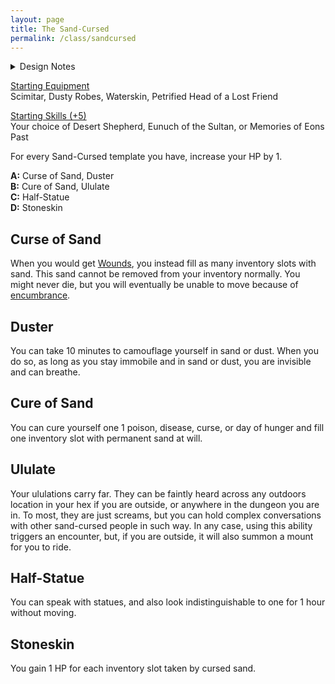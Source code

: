 ```yaml
---
layout: page
title: The Sand-Cursed
permalink: /class/sandcursed
---
```


<details markdown="1">
<summary>Design Notes</summary>
*This was thought as a monster class for the [Desert Giant](/monsters/giant-desert). I loved the idea of the inevitable death by petrification, so I designed this class to be about survival but at a permanent cost. It's between the inventory management of my "fat classes" ([Ogre](/class/fighter/ogre) and [Pigfolk](/class/specialist/pigfolk)) and my other "doomed" class the [mutant](/fighter/mutant). The last template might look simple, but any sand-cursed character that survived that long will probably need this huge boost in survivability. — SaltyGoo* 
</details>

<ins>Starting Equipment</ins><br>
Scimitar, Dusty Robes, Waterskin, Petrified Head of a Lost Friend

<ins>Starting Skills (+5)</ins><br>
Your choice of Desert Shepherd, Eunuch of the Sultan, or Memories of Eons Past

For every Sand-Cursed template you have, increase your HP by 1.

**A:** Curse of Sand, Duster<br>
**B:** Cure of Sand, Ululate<br>
**C:** Half-Statue<br>
**D:** Stoneskin<br>

## Curse of Sand
When you would get [Wounds](/2020/11/09/base-rules/#dying--healing), you instead fill as many inventory slots with sand. This sand cannot be removed from your inventory normally. You might never die, but you will eventually be unable to move because of [encumbrance](/2020/11/09/base-rules/#inventory).

## Duster
You can take 10 minutes to camouflage yourself in sand or dust. When you do so, as long as you stay immobile and in sand or dust, you are invisible and can breathe.

## Cure of Sand
You can cure yourself one 1 poison, disease, curse, or day of hunger and fill one inventory slot with permanent sand at will.

## Ululate
Your ululations carry far. They can be faintly heard across any outdoors location in your hex if you are outside, or anywhere in the dungeon you are in. To most, they are just screams, but you can hold complex conversations with other sand-cursed people in such way. In any case, using this ability triggers an encounter, but, if you are outside, it will also summon a mount for you to ride.

## Half-Statue
You can speak with statues, and also look indistinguishable to one for 1 hour without moving.

## Stoneskin
You gain 1 HP for each inventory slot taken by cursed sand.
